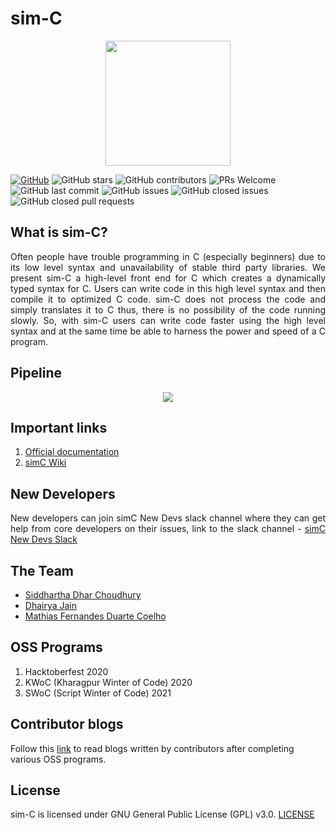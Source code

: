 # sim-C

<p align="center">
  <img src="https://raw.githubusercontent.com/cimplec/sim-c/master/images/logo.png" height="200">
</p>

[![GitHub](https://img.shields.io/github/license/cimplec/sim-c)](https://github.com/cimplec/sim-c/blob/master/LICENSE)  ![GitHub stars](https://img.shields.io/github/stars/cimplec/sim-c?style=plastic)  ![GitHub contributors](https://img.shields.io/github/contributors/cimplec/sim-c)  ![PRs Welcome](https://img.shields.io/badge/PRs-welcome-brightgreen.svg)  ![GitHub last commit](https://img.shields.io/github/last-commit/cimplec/sim-c)  ![GitHub issues](https://img.shields.io/github/issues/cimplec/sim-c?color=darkgreen)  ![GitHub closed issues](https://img.shields.io/github/issues-closed/cimplec/sim-c?color=red)  ![GitHub closed pull requests](https://img.shields.io/github/issues-pr-closed/cimplec/sim-c?color=darkred)

## What is sim-C?

<p align="justify">Often people have trouble programming in C (especially beginners) due to its low level syntax and unavailability of stable third party libraries. We present sim-C a high-level front end for C which creates a dynamically typed syntax for C. Users can write code in this high level syntax and then compile it to optimized C code. sim-C does not process the code and simply translates it to C thus, there is no possibility of the code running slowly. So, with sim-C users can write code faster using the high level syntax and at the same time be able to harness the power and speed of a C program.</p>

## Pipeline

<p align="center">
  <img src="https://raw.githubusercontent.com/cimplec/sim-c/master/images/simc-pipeline.png">
</p>
  
## Important links

1. <a href="https://cimplec.github.io/docs">Official documentation</a>
2. <a href="https://github.com/cimplec/sim-c/wiki/">simC Wiki</a>

## New Developers

<p align="justify">New developers can join simC New Devs slack channel where they can get help from core developers on their issues, link to the slack channel - <a href="https://join.slack.com/t/sim-cnewdevs/shared_invite/zt-ky44bntx-WHiw41q1nam4AmktMggsCg">simC New Devs Slack</a></p>

## The Team

- [Siddhartha Dhar Choudhury](https://github.com/frankhart2018)
- [Dhairya Jain](https://github.com/dhairyaj)
- [Mathias Fernandes Duarte Coelho](https://github.com/Math-O5)

## OSS Programs

1) Hacktoberfest 2020
2) KWoC (Kharagpur Winter of Code) 2020
3) SWoC (Script Winter of Code) 2021

## Contributor blogs

Follow this [link](https://github.com/cimplec/sim-c/blob/master/BLOGS.md) to read blogs written by contributors after completing various OSS programs. 

## License

sim-C is licensed under GNU General Public License (GPL) v3.0. [LICENSE](https://github.com/cimplec/sim-c/blob/master/LICENSE)